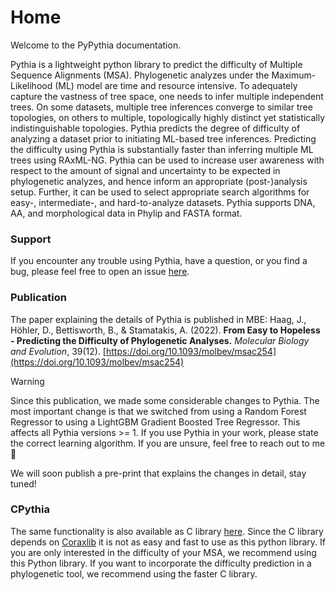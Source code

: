 # Home

Welcome to the PyPythia documentation.

Pythia is a lightweight python library to predict the difficulty of Multiple Sequence Alignments (MSA). Phylogenetic
analyzes under the Maximum-Likelihood (ML) model are time and resource intensive. To adequately capture the vastness of
tree space, one needs to infer multiple independent trees. On some datasets, multiple tree inferences converge to
similar tree topologies, on others to multiple, topologically highly distinct yet statistically indistinguishable
topologies. Pythia predicts the degree of difficulty of analyzing a dataset prior to initiating ML-based tree
inferences. Predicting the difficulty using Pythia is substantially faster than inferring multiple ML trees using
RAxML-NG. Pythia can be used to increase user awareness with respect to the amount of signal and uncertainty to be
expected in phylogenetic analyzes, and hence inform an appropriate (post-)analysis setup. Further, it can be used to
select appropriate search algorithms for easy-, intermediate-, and hard-to-analyze datasets. Pythia supports DNA, AA,
and morphological data in Phylip and FASTA format.

### Support

If you encounter any trouble using Pythia, have a question, or you find a bug, please feel free to open an
issue [here](https://github.com/tschuelia/PyPythia/issues).

### Publication

The paper explaining the details of Pythia is published in MBE:
Haag, J., Höhler, D., Bettisworth, B., & Stamatakis, A. (2022). **From Easy to Hopeless - Predicting the Difficulty of
Phylogenetic Analyses.** *Molecular Biology and Evolution*, 39(12). [https://doi.org/10.1093/molbev/msac254](https://doi.org/10.1093/molbev/msac254)

> [!WARNING]
> Since this publication, we made some considerable changes to Pythia.
> The most important change is that we switched from using a Random Forest Regressor to using a LightGBM Gradient
> Boosted Tree Regressor.
> This affects all Pythia versions >= 1. If you use Pythia in your work, please state the correct learning algorithm. If
> you are unsure, feel free to reach out to me 🙂
>
> We will soon publish a pre-print that explains the changes in detail, stay tuned!


### CPythia

The same functionality is also available as C library [here](https://github.com/tschuelia/difficulty_prediction).
Since the C library depends on [Coraxlib](https://codeberg.org/Exelixis-Lab/coraxlib) it is not as easy and fast to use
as this python library.
If you are only interested in the difficulty of your MSA, we recommend using this Python library.
If you want to incorporate the difficulty prediction in a phylogenetic tool, we recommend using the faster C library.
